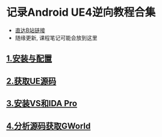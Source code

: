 # 记录Android UE4逆向教程合集
* [直达B站链接](https://space.bilibili.com/3546631309888190)
* 随缘更新, 课程笔记可能会放到这里

## [1.安装与配置](https://www.bilibili.com/video/BV18y411Y7Ma/)
## [2.获取UE源码](https://www.bilibili.com/video/BV1Qb421b7wq/)
## [3.安装VS和IDA Pro](https://www.bilibili.com/video/BV1bJ4m1A7ox/)
## [4.分析源码获取GWorld](https://www.bilibili.com/video/BV19H4y1g77e/)
